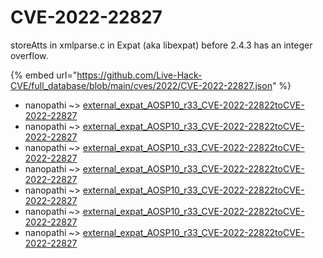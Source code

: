 # CVE-2022-22827

storeAtts in xmlparse.c in Expat (aka libexpat) before 2.4.3 has an integer overflow.

{% embed url="https://github.com/Live-Hack-CVE/full_database/blob/main/cves/2022/CVE-2022-22827.json" %}


* nanopathi ~> [external_expat_AOSP10_r33_CVE-2022-22822toCVE-2022-22827](https://www.alice-snow.ru/2022/database/cve-2022-22827/external_expat_aosp10_r33_cve-2022-22822tocve-2022-22827-nanopathi)
* nanopathi ~> [external_expat_AOSP10_r33_CVE-2022-22822toCVE-2022-22827](https://www.alice-snow.ru/2022/database/cve-2022-22827/external_expat_aosp10_r33_cve-2022-22822tocve-2022-22827-nanopathi)
* nanopathi ~> [external_expat_AOSP10_r33_CVE-2022-22822toCVE-2022-22827](https://www.alice-snow.ru/2022/database/cve-2022-22827/external_expat_aosp10_r33_cve-2022-22822tocve-2022-22827-nanopathi)
* nanopathi ~> [external_expat_AOSP10_r33_CVE-2022-22822toCVE-2022-22827](https://www.alice-snow.ru/2022/database/cve-2022-22827/external_expat_aosp10_r33_cve-2022-22822tocve-2022-22827-nanopathi)
* nanopathi ~> [external_expat_AOSP10_r33_CVE-2022-22822toCVE-2022-22827](https://www.alice-snow.ru/2022/database/cve-2022-22827/external_expat_aosp10_r33_cve-2022-22822tocve-2022-22827-nanopathi)
* nanopathi ~> [external_expat_AOSP10_r33_CVE-2022-22822toCVE-2022-22827](https://www.alice-snow.ru/2022/database/cve-2022-22827/external_expat_aosp10_r33_cve-2022-22822tocve-2022-22827-nanopathi)
* nanopathi ~> [external_expat_AOSP10_r33_CVE-2022-22822toCVE-2022-22827](https://www.alice-snow.ru/2022/database/cve-2022-22827/external_expat_aosp10_r33_cve-2022-22822tocve-2022-22827-nanopathi)